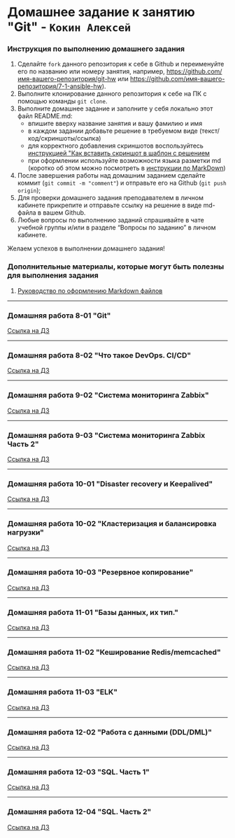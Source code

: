# Домашнее задание к занятию "Git" - `Кокин Алексей`


### Инструкция по выполнению домашнего задания

   1. Сделайте `fork` данного репозитория к себе в Github и переименуйте его по названию или номеру занятия, например, https://github.com/имя-вашего-репозитория/git-hw или  https://github.com/имя-вашего-репозитория/7-1-ansible-hw).
   2. Выполните клонирование данного репозитория к себе на ПК с помощью команды `git clone`.
   3. Выполните домашнее задание и заполните у себя локально этот файл README.md:
      - впишите вверху название занятия и вашу фамилию и имя
      - в каждом задании добавьте решение в требуемом виде (текст/код/скриншоты/ссылка)
      - для корректного добавления скриншотов воспользуйтесь [инструкцией "Как вставить скриншот в шаблон с решением](https://github.com/netology-code/sys-pattern-homework/blob/main/screen-instruction.md)
      - при оформлении используйте возможности языка разметки md (коротко об этом можно посмотреть в [инструкции  по MarkDown](https://github.com/netology-code/sys-pattern-homework/blob/main/md-instruction.md))
   4. После завершения работы над домашним заданием сделайте коммит (`git commit -m "comment"`) и отправьте его на Github (`git push origin`);
   5. Для проверки домашнего задания преподавателем в личном кабинете прикрепите и отправьте ссылку на решение в виде md-файла в вашем Github.
   6. Любые вопросы по выполнению заданий спрашивайте в чате учебной группы и/или в разделе “Вопросы по заданию” в личном кабинете.
   
Желаем успехов в выполнении домашнего задания!
   
### Дополнительные материалы, которые могут быть полезны для выполнения задания
1. [Руководство по оформлению Markdown файлов](https://gist.github.com/Jekins/2bf2d0638163f1294637#Code)

---

### Домашняя работа 8-01 "Git"
[Ссылка на ДЗ](https://github.com/KokinAlexey/all-hw/blob/main/hw-08-01-git/README.md)

---

### Домашняя работа 8-02 "Что такое DevOps. CI/CD"
[Ссылка на ДЗ](https://github.com/KokinAlexey/all-hw/blob/main/hw-08-02-jenkins/README.md)

---

### Домашняя работа 9-02 "Система мониторинга Zabbix"
[Ссылка на ДЗ](https://github.com/KokinAlexey/all-hw/blob/main/hw-09-02-zabbix/README.md)

---

### Домашняя работа 9-03 "Система мониторинга Zabbix Часть 2"
[Ссылка на ДЗ](https://github.com/KokinAlexey/all-hw/blob/main/hw-09-03-zabbix/README.md)

---

### Домашняя работа 10-01 "Disaster recovery и Keepalived"
[Ссылка на ДЗ](https://github.com/KokinAlexey/all-hw/blob/main/hw-10-01-keepalived/README.md)

---

### Домашняя работа 10-02 "Кластеризация и балансировка нагрузки"
[Ссылка на ДЗ](https://github.com/KokinAlexey/all-hw/blob/main/hw-10-02-haproxy/README.md)

---

### Домашняя работа 10-03 "Резервное копирование"
[Ссылка на ДЗ](https://github.com/KokinAlexey/all-hw/blob/main/hw-10-03-backup/README.md)

---

### Домашняя работа 11-01 "Базы данных, их тип."
[Ссылка на ДЗ](https://github.com/KokinAlexey/all-hw/blob/main/hw-11-01-db/README.md)

---

### Домашняя работа 11-02 "Кеширование Redis/memcached"
[Ссылка на ДЗ](https://github.com/KokinAlexey/all-hw/blob/main/hw-11-02-redis/README.md)

---

### Домашняя работа 11-03 "ELK"
[Ссылка на ДЗ](https://github.com/KokinAlexey/all-hw/blob/main/hw-11-03-elk/README.md)

---

### Домашняя работа 12-02 "Работа с данными (DDL/DML)"
[Ссылка на ДЗ](https://github.com/KokinAlexey/all-hw/blob/main/hw-12-02-mysql/README.md)

---

### Домашняя работа 12-03 "SQL. Часть 1"
[Ссылка на ДЗ](https://github.com/KokinAlexey/all-hw/blob/main/hw-12-03-SQL-1/README.md)

---

### Домашняя работа 12-04 "SQL. Часть 2"
[Ссылка на ДЗ](https://github.com/KokinAlexey/all-hw/blob/main/hw-12-04-SQL-2/README.md)
